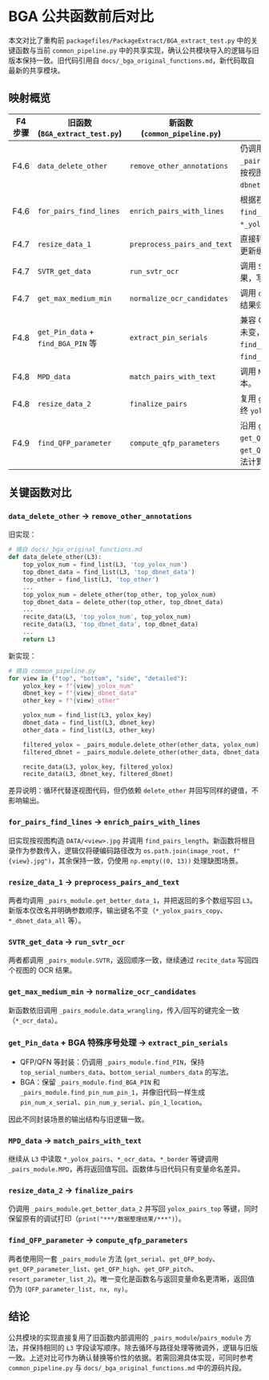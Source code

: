 # BGA 公共函数前后对比

本文对比了重构前 `packagefiles/PackageExtract/BGA_extract_test.py` 中的关键函数与当前 `common_pipeline.py` 中的共享实现，确认公共模块导入的逻辑与旧版本保持一致。旧代码引用自 `docs/_bga_original_functions.md`，新代码取自最新的共享模块。

## 映射概览

| F4 步骤 | 旧函数 (`BGA_extract_test.py`) | 新函数 (`common_pipeline.py`) | 说明 |
| --- | --- | --- | --- |
| F4.6 | `data_delete_other` | `remove_other_annotations` | 仍调用 `_pairs_module.delete_other`，按视图更新 `yolox_num` 与 `dbnet_data`。 |
| F4.6 | `for_pairs_find_lines` | `enrich_pairs_with_lines` | 根据视图拼接图像路径后调用 `find_pairs_length`，写回 `*_yolox_pairs_length`。 |
| F4.7 | `resize_data_1` | `preprocess_pairs_and_text` | 直接转调 `get_better_data_1` 并更新缓存拷贝/全量文本。 |
| F4.7 | `SVTR_get_data` | `run_svtr_ocr` | 调用 `SVTR` 返回四视图 OCR 结果，写回 `*_ocr_data`。 |
| F4.7 | `get_max_medium_min` | `normalize_ocr_candidates` | 调用 `data_wrangling` 对 OCR 结果归一化。 |
| F4.8 | `get_Pin_data` + `find_BGA_PIN` 等 | `extract_pin_serials` | 兼容 QFP/BGA 的序号提取逻辑未变，仍使用 `find_PIN`、`find_BGA_PIN`、`find_pin_num_pin_1`。 |
| F4.8 | `MPD_data` | `match_pairs_with_text` | 调用 `MPD` 重新绑定尺寸线和文本。 |
| F4.8 | `resize_data_2` | `finalize_pairs` | 复用 `get_better_data_2` 生成最终 `yolox_pairs_*`。 |
| F4.9 | `find_QFP_parameter` | `compute_qfp_parameters` | 沿用 `get_serial`、`get_QFP_body`、`get_QFP_parameter_list` 等方法计算参数列表。 |

## 关键函数对比

### `data_delete_other` → `remove_other_annotations`

旧实现：

```python
# 摘自 docs/_bga_original_functions.md
def data_delete_other(L3):
    top_yolox_num = find_list(L3, 'top_yolox_num')
    top_dbnet_data = find_list(L3, 'top_dbnet_data')
    top_other = find_list(L3, 'top_other')
    ...
    top_yolox_num = delete_other(top_other, top_yolox_num)
    top_dbnet_data = delete_other(top_other, top_dbnet_data)
    ...
    recite_data(L3, 'top_yolox_num', top_yolox_num)
    recite_data(L3, 'top_dbnet_data', top_dbnet_data)
    ...
    return L3
```

新实现：

```python
# 摘自 common_pipeline.py
for view in ("top", "bottom", "side", "detailed"):
    yolox_key = f"{view}_yolox_num"
    dbnet_key = f"{view}_dbnet_data"
    other_key = f"{view}_other"

    yolox_num = find_list(L3, yolox_key)
    dbnet_data = find_list(L3, dbnet_key)
    other_data = find_list(L3, other_key)

    filtered_yolox = _pairs_module.delete_other(other_data, yolox_num)
    filtered_dbnet = _pairs_module.delete_other(other_data, dbnet_data)

    recite_data(L3, yolox_key, filtered_yolox)
    recite_data(L3, dbnet_key, filtered_dbnet)
```

差异说明：循环代替逐视图代码，但仍依赖 `delete_other` 并回写同样的键值，不影响输出。

### `for_pairs_find_lines` → `enrich_pairs_with_lines`

旧实现按视图构造 `DATA/<view>.jpg` 并调用 `find_pairs_length`。新函数将根目录作为参数传入，逻辑仅将硬编码路径改为 `os.path.join(image_root, f"{view}.jpg")`，其余保持一致，仍使用 `np.empty((0, 13))` 处理缺图场景。

### `resize_data_1` → `preprocess_pairs_and_text`

两者均调用 `_pairs_module.get_better_data_1`，并把返回的多个数组写回 `L3`。新版本仅改名并明确参数顺序，输出键名不变（`*_yolox_pairs_copy`、`*_dbnet_data_all` 等）。

### `SVTR_get_data` → `run_svtr_ocr`

两者都调用 `_pairs_module.SVTR`，返回顺序一致，继续通过 `recite_data` 写回四个视图的 OCR 结果。

### `get_max_medium_min` → `normalize_ocr_candidates`

新函数依旧调用 `_pairs_module.data_wrangling`，传入/回写的键完全一致（`*_ocr_data`）。

### `get_Pin_data` + BGA 特殊序号处理 → `extract_pin_serials`

- QFP/QFN 等封装：仍调用 `_pairs_module.find_PIN`，保持 `top_serial_numbers_data`、`bottom_serial_numbers_data` 的写法。
- BGA：保留 `_pairs_module.find_BGA_PIN` 和 `_pairs_module.find_pin_num_pin_1`，并像旧代码一样生成 `pin_num_x_serial`、`pin_num_y_serial`、`pin_1_location`。

因此不同封装场景的输出结构与旧逻辑一致。

### `MPD_data` → `match_pairs_with_text`

继续从 `L3` 中读取 `*_yolox_pairs`、`*_ocr_data`、`*_border` 等键调用 `_pairs_module.MPD`，再将返回值写回。函数体与旧代码只有变量命名差异。

### `resize_data_2` → `finalize_pairs`

仍调用 `_pairs_module.get_better_data_2` 并写回 `yolox_pairs_top` 等键，同时保留原有的调试打印（`print("***/数据整理结果/***")`）。

### `find_QFP_parameter` → `compute_qfp_parameters`

两者使用同一套 `_pairs_module` 方法 (`get_serial`、`get_QFP_body`、`get_QFP_parameter_list`、`get_QFP_high`、`get_QFP_pitch`、`resort_parameter_list_2`)。唯一变化是函数名与返回变量命名更清晰，返回值仍为 `(QFP_parameter_list, nx, ny)`。

## 结论

公共模块的实现直接复用了旧函数内部调用的 `_pairs_module`/`pairs_module` 方法，并保持相同的 `L3` 字段读写顺序。除去循环与路径处理等微调外，逻辑与旧版一致。上述对比可作为确认替换等价性的依据。若需回溯具体实现，可同时参考 `common_pipeline.py` 与 `docs/_bga_original_functions.md` 中的源码片段。
